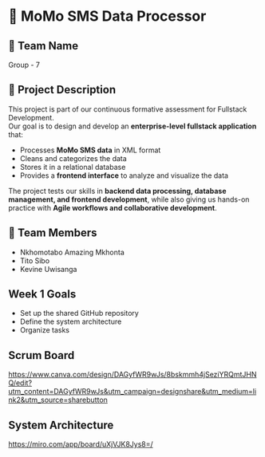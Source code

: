 # 📱 MoMo SMS Data Processor

## 📌 Team Name  
Group - 7 

## 📝 Project Description  
This project is part of our continuous formative assessment for Fullstack Development.  
Our goal is to design and develop an **enterprise-level fullstack application** that:  
- Processes **MoMo SMS data** in XML format  
- Cleans and categorizes the data  
- Stores it in a relational database  
- Provides a **frontend interface** to analyze and visualize the data  

The project tests our skills in **backend data processing, database management, and frontend development**, while also giving us hands-on practice with **Agile workflows and collaborative development**.

## 👥 Team Members  
- Nkhomotabo Amazing Mkhonta  
- Tito Sibo
- Kevine Uwisanga

##  Week 1 Goals  
- Set up the shared GitHub repository 
- Define the system architecture  
- Organize tasks 

##  Scrum Board
https://www.canva.com/design/DAGyfWR9wJs/8bskmmh4jSeziYRQmtJHNQ/edit?utm_content=DAGyfWR9wJs&utm_campaign=designshare&utm_medium=link2&utm_source=sharebutton
## System Architecture
https://miro.com/app/board/uXjVJK8Jys8=/
